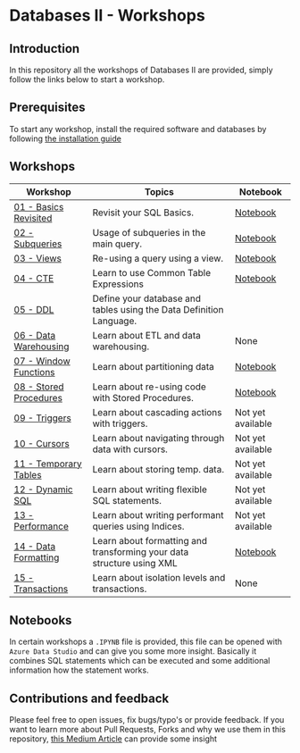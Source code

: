 # Databases II - Workshops

## Introduction

In this repository all the workshops of Databases II are provided, simply follow the links below to start a workshop.

## Prerequisites
To start any workshop, install the required software and databases by following [the installation guide](installation.md)

## Workshops
| Workshop | Topics | Notebook |
| -------- | ------ | -------- |
| [01 - Basics Revisited](/workshops/basic/basic.md) | Revisit your SQL Basics. | [Notebook](/workshops/basic/notebook.ipynb)  |
| [02 - Subqueries](/workshops/subqueries/subqueries.md) | Usage of subqueries in the main query. | [Notebook](/workshops/subqueries/notebook.ipynb) |
| [03 - Views](/workshops/views/views.md) | Re-using a query using a view. | [Notebook](/workshops/views/notebook.ipynb) |
| [04 - CTE](/workshops/cte/cte.md) | Learn to use Common Table Expressions | [Notebook](/workshops/cte/notebook.ipynb) |
| [05 - DDL](/workshops/ddl/ddl.md) | Define your database and tables using the Data Definition Language. |
| [06 - Data Warehousing](/workshops/dwh/dwh.md) | Learn about ETL and data warehousing. | None |
| [07 - Window Functions](/workshops/window-functions/window-functions.md) | Learn about partitioning data | [Notebook](/workshops/window-functions/notebook.ipynb) |
| [08 - Stored Procedures](/workshops/stored-procedures/stored-procedures.md) | Learn about re-using code with Stored Procedures. | [Notebook](/workshops/stored-procedures/notebook.ipynb) |
| [09 - Triggers](/workshops/triggers/triggers.md) | Learn about cascading actions with triggers. | Not yet available |
| [10 - Cursors](/workshops/cursors/cursors.md) | Learn about navigating through data with cursors. | Not yet available |
| [11 - Temporary Tables](/workshops/temp-tables/temp-tables.md) | Learn about storing temp. data. | Not yet available |
| [12 - Dynamic SQL](/workshops/dynamic-sql/dynamic-sql.md) | Learn about writing flexible SQL statements. | Not yet available |
| [13 - Performance](/workshops/performance/performance.md) | Learn about writing performant queries using Indices.| Not yet available |
| [14 - Data Formatting](/workshops/xml/xml.md) | Learn about formatting and transforming your data structure using XML| [Notebook](/workshops/xml/notebook.ipynb) |
| [15 - Transactions](/workshops/transactions/transactions.md) | Learn about isolation levels and transactions. | None |

## Notebooks
In certain workshops a `.IPYNB` file is provided, this file can be opened with `Azure Data Studio` and can give you some more insight. Basically it combines SQL statements which can be executed and some additional information how the statement works. 

## Contributions and feedback
Please feel free to open issues, fix bugs/typo's or provide feedback. If you want to learn more about Pull Requests, Forks and why we use them in this repository, [this Medium Article](https://zellwk.com/blog/submit-pull-request) can provide some insight
